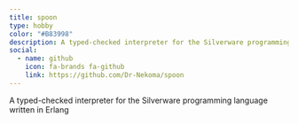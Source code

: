 ```yaml
---
title: spoon
type: hobby
color: "#B83998"
description: A typed-checked interpreter for the Silverware programming language written in Erlang
social:
  - name: github
    icon: fa-brands fa-github
    link: https://github.com/Dr-Nekoma/spoon
---
```


A typed-checked interpreter for the Silverware programming language written in Erlang

